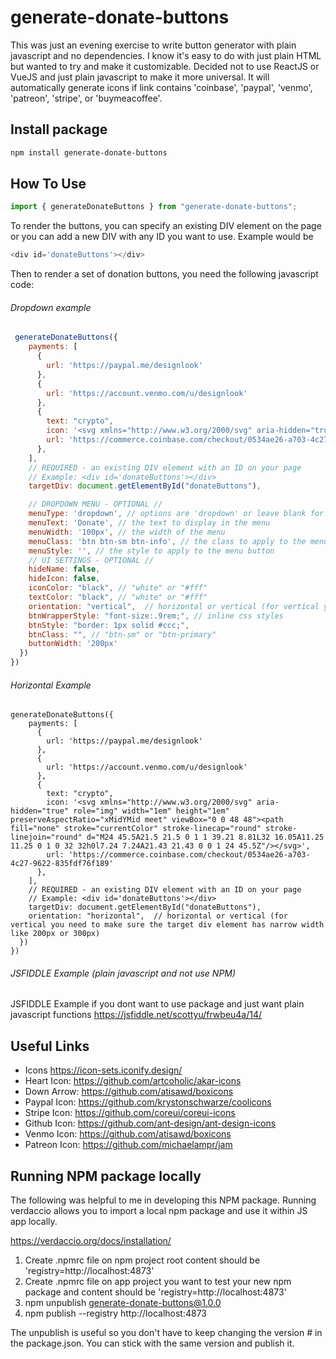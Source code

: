 # generate-donate-buttons

This was just an evening exercise to write button generator with plain javascript and no dependencies. I know it's easy to do with just plain HTML but wanted to try and make it customizable. Decided not to use ReactJS or VueJS and just plain javascript to make it more universal. It will automatically generate icons if link contains 'coinbase', 'paypal', 'venmo', 'patreon', 'stripe', or 'buymeacoffee'.

## Install package

```bash
npm install generate-donate-buttons
```

## How To Use

```javascript
import { generateDonateButtons } from "generate-donate-buttons";
```

To render the buttons, you can specify an existing DIV element on the page or you can add a new DIV with any ID you want to use. Example would be 

```javascript
<div id='donateButtons'></div>
```
Then to render a set of donation buttons, you need the following javascript code:


###### Dropdown example ######

```javascript
 generateDonateButtons({
    payments: [
      {
        url: 'https://paypal.me/designlook'
      },
      {
        url: 'https://account.venmo.com/u/designlook'
      },
      {
        text: "crypto",
        icon: '<svg xmlns="http://www.w3.org/2000/svg" aria-hidden="true" role="img" width="1em" height="1em" preserveAspectRatio="xMidYMid meet" viewBox="0 0 48 48"><path fill="none" stroke="currentColor" stroke-linecap="round" stroke-linejoin="round" d="M24 45.5A21.5 21.5 0 1 1 39.21 8.81L32 16.05A11.25 11.25 0 1 0 32 32h0l7.24 7.24A21.43 21.43 0 0 1 24 45.5Z"/></svg>',
        url: 'https://commerce.coinbase.com/checkout/0534ae26-a703-4c27-9622-835fdf76f189'
      },
    ],
    // REQUIRED - an existing DIV element with an ID on your page
    // Example: <div id='donateButtons'></div>
    targetDiv: document.getElementById("donateButtons"), 

    // DROPDOWN MENU - OPTIONAL //
    menuType: 'dropdown', // options are 'dropdown' or leave blank for buttons
    menuText: 'Donate', // the text to display in the menu
    menuWidth: '100px', // the width of the menu
    menuClass: 'btn btn-sm btn-info', // the class to apply to the menu button
    menuStyle: '', // the style to apply to the menu button
    // UI SETTINGS - OPTIONAL //
    hideName: false,
    hideIcon: false,
    iconColor: "black", // "white" or "#fff"
    textColor: "black", // "white" or "#fff"
    orientation: "vertical",  // horizontal or vertical (for vertical you need to make sure the target div element has narrow width like 200px or 300px)
    btnWrapperStyle: "font-size:.9rem;", // inline css styles
    btnStyle: "border: 1px solid #ccc;",
    btnClass: "", // "btn-sm" or "btn-primary"
    buttonWidth: '200px'
  })
})
```

###### Horizontal Example ######

```
generateDonateButtons({
    payments: [
      {
        url: 'https://paypal.me/designlook'
      },
      {
        url: 'https://account.venmo.com/u/designlook'
      },
      {
        text: "crypto",
        icon: '<svg xmlns="http://www.w3.org/2000/svg" aria-hidden="true" role="img" width="1em" height="1em" preserveAspectRatio="xMidYMid meet" viewBox="0 0 48 48"><path fill="none" stroke="currentColor" stroke-linecap="round" stroke-linejoin="round" d="M24 45.5A21.5 21.5 0 1 1 39.21 8.81L32 16.05A11.25 11.25 0 1 0 32 32h0l7.24 7.24A21.43 21.43 0 0 1 24 45.5Z"/></svg>',
        url: 'https://commerce.coinbase.com/checkout/0534ae26-a703-4c27-9622-835fdf76f189'
      },
    ],
    // REQUIRED - an existing DIV element with an ID on your page
    // Example: <div id='donateButtons'></div>
    targetDiv: document.getElementById("donateButtons"), 
    orientation: "horizontal",  // horizontal or vertical (for vertical you need to make sure the target div element has narrow width like 200px or 300px)
  })
})
```

###### JSFIDDLE Example (plain javascript and not use NPM) ######

JSFIDDLE Example if you dont want to use package and just want plain javascript functions
https://jsfiddle.net/scottyu/frwbeu4a/14/

## Useful Links

- Icons https://icon-sets.iconify.design/
- Heart Icon: https://github.com/artcoholic/akar-icons
- Down Arrow: https://github.com/atisawd/boxicons
- Paypal Icon: https://github.com/krystonschwarze/coolicons
- Stripe Icon: https://github.com/coreui/coreui-icons
- Github Icon: https://github.com/ant-design/ant-design-icons
- Venmo Icon: https://github.com/atisawd/boxicons
- Patreon Icon: https://github.com/michaelampr/jam

## Running NPM package locally

The following was helpful to me in developing this NPM package. Running verdaccio allows you to import a local npm package and use it within JS app locally.

https://verdaccio.org/docs/installation/

1. Create .npmrc file on npm project root content should be 'registry=http://localhost:4873'
2. Create .npmrc file on app project you want to test your new npm package and content should be 'registry=http://localhost:4873'
3. npm unpublish generate-donate-buttons@1.0.0
4. npm publish --registry http://localhost:4873

The unpublish is useful so you don't have to keep changing the version # in the package.json. You can stick with the same version and publish it.

